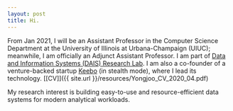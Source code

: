 ```yaml
---
layout: post
title: Hi.
---
```


From Jan 2021, I will be an Assistant Professor in the Computer Science Department at the University of Illinois at Urbana-Champaign (UIUC); meanwhile, I am officially an Adjunct Assistant Professor. I am part of [Data and Information Systems (DAIS) Research Lab](https://dais.cs.illinois.edu/). 
I am also a co-founder of a venture-backed startup [Keebo](https://keebo.ai) (in stealth mode), where I lead its technology.
[[CV]]({{ site.url }}/resources/Yongjoo_CV_2020_04.pdf)

<!-- For my research, I build systems for large-scale data analytics and machine learning and also apply machine learning for intelligent data-intensive systems. -->

My research interest is building easy-to-use and resource-efficient data systems
for modern analytical workloads.



<!--
I received a B.S. from 
[Seoul National University](https://en.wikipedia.org/wiki/Seoul_National_University).
My graduate studies were gratefully supported by 2013 Kwanjeong Ph.D. Fellowship and 2011 Jeongsong 
Graduate Study Fellowship. -->

<!-- I am best reached via email: yongjoo@illinois.edu. -->



<!-- **Note:** For 2020-2021, I have a few positions for PhD studies at UIUC. If you are interested in the
systems for data management and machine learning, feel free to send me an email with your CV and 
other related materials (e.g., publications, Github repository, links to your portfolio). 
Computer Science at UIUC is strong, being ranked within top 5 by 
[US News](https://www.usnews.com/best-graduate-schools/top-science-schools/computer-science-rankings) 
and [CSRankings](http://csrankings.org/).
You will receive high-quality education from good people. -->

